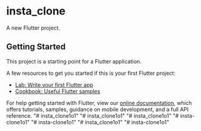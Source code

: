 # insta_clone

A new Flutter project.

## Getting Started

This project is a starting point for a Flutter application.

A few resources to get you started if this is your first Flutter project:

- [Lab: Write your first Flutter app](https://flutter.dev/docs/get-started/codelab)
- [Cookbook: Useful Flutter samples](https://flutter.dev/docs/cookbook)

For help getting started with Flutter, view our
[online documentation](https://flutter.dev/docs), which offers tutorials,
samples, guidance on mobile development, and a full API reference.
"# insta_clone1o1" 
"# insta_clone1o1" 
"# insta_clone1o1" 
"# insta-clone1o1" 
"# insta-clone1o1" 
"# insta_clone1o1" 
"# insta-clone1o1" 
